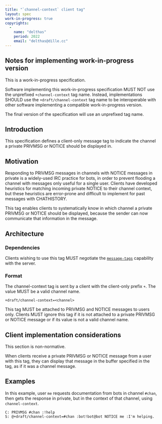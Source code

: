 ```yaml
---
title: "`channel-context` client tag"
layout: spec
work-in-progress: true
copyrights:
  -
    name: "delthas"
    period: 2022
    email: "delthas@dille.cc"
---
```


## Notes for implementing work-in-progress version

This is a work-in-progress specification.

Software implementing this work-in-progress specification MUST NOT use the
unprefixed `+channel-context` tag name. Instead, implementations SHOULD use the
`+draft/channel-context` tag name to be interoperable with other software
implementing a compatible work-in-progress version.

The final version of the specification will use an unprefixed tag name.

## Introduction

This specification defines a client-only message tag to indicate the channel a private PRIVMSG or NOTICE should be displayed in.

## Motivation

Responding to PRIVMSG messages in channels with NOTICE messages in private is a widely-used IRC practice for bots, in order to prevent flooding a channel with messages only useful for a single user. Clients have developed heuristics for matching incoming private NOTICE to their channel context, but these heuristics are error-prone and difficult to implement for past messages with CHATHISTORY.

This tag enables clients to systematically know in which channel a private PRIVMSG or NOTICE should be displayed, because the sender can now communicate that information in the message.

## Architecture

### Dependencies

Clients wishing to use this tag MUST negotiate the [`message-tags`](../extensions/message-tags.html) capability with the server.

### Format

The channel-context tag is sent by a client with the client-only prefix `+`. The value MUST be a valid channel name.

    +draft/channel-context=<channel>

This tag MUST be attached to PRIVMSG and NOTICE messages to users only. Clients MUST ignore this tag if it is not attached to a private PRIVMSG or NOTICE message or if its value is not a valid channel name.

## Client implementation considerations

This section is non-normative.

When clients receive a private PRIVMSG or NOTICE message from a user with this tag, they can display that message in the buffer specified in the tag, as if it was a channel message.

## Examples

In this example, user `me` requests documentation from bots in channel `#chan`, then gets the response in private, but in the context of that channel, using `channel-context`.

    C: PRIVMSG #chan :!help
    S: @+draft/channel-context=#chan :bot!bot@bot NOTICE me :I'm helping.
